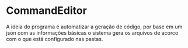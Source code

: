 # CommandEditor

A ideia do programa é automatizar a geração de código, por base em um json com as informações básicas o sistema gera os arquivos de acorco com o que está configurado nas pastas.

